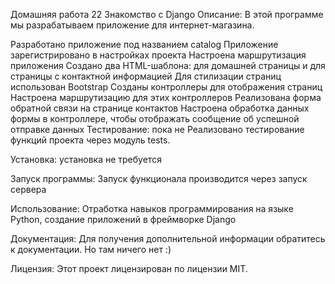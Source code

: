 Домашняя работа 22 Знакомство с Django
Описание:
В этой программе мы разрабатываем приложение для интернет-магазина.

Разработано приложение под названием catalog
Приложение зарегистрировано в настройках проекта
Настроена маршрутизация приложения
Создано два HTML-шаблона: для домашней страницы и для страницы с контактной информацией
Для стилизации страниц использован Bootstrap
Созданы контроллеры для отображения страниц
Настроена маршрутизацию для этих контроллеров
Реализована форма обратной связи на странице контактов
Настроена обработка данных формы в контроллере, чтобы отображать сообщение об успешной отправке данных
Тестирование:
пока не Реализовано тестирование функций проекта через модуль tests.

Установка:
установка не требуется

Запуск программы:
Запуск функционала производится через запуск сервера

Использование:
Отработка навыков программирования на языке Python, создание приложений в фреймворке Django

Документация:
Для получения дополнительной информации обратитесь к документации. Но там ничего нет :)

Лицензия:
Этот проект лицензирован по лицензии MIT.